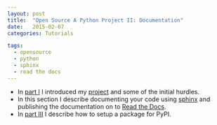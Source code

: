 ```yaml
---
layout: post
title:  "Open Source A Python Project II: Documentation"
date:   2015-02-07
categories: Tutorials

tags:
  - opensource
  - python
  - sphinx
  - read the docs
---
```


- In [part I]() I introduced my [project]() and some of the initial hurdles.
- In this section I describe documenting your code using [sphinx]() and
publishing the documentation on to [Read the Docs]().
- In [part III]() I describe how to setup a package for PyPI.

